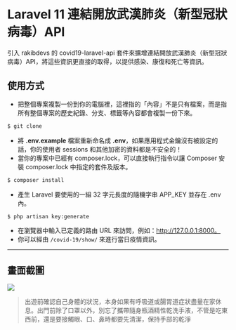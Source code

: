 # Laravel 11 連結開放武漢肺炎（新型冠狀病毒）API

引入 rakibdevs 的 covid19-laravel-api 套件來擴增連結開放武漢肺炎（新型冠狀病毒）API，將這些資訊更直接的取得，以提供感染、康復和死亡等資訊。

## 使用方式
- 把整個專案複製一份到你的電腦裡，這裡指的「內容」不是只有檔案，而是指所有整個專案的歷史紀錄、分支、標籤等內容都會複製一份下來。
```sh
$ git clone
```
- 將 __.env.example__ 檔案重新命名成 __.env__，如果應用程式金鑰沒有被設定的話，你的使用者 sessions 和其他加密的資料都是不安全的！
- 當你的專案中已經有 composer.lock，可以直接執行指令以讓 Composer 安裝 composer.lock 中指定的套件及版本。
```sh
$ composer install
```
- 產生 Laravel 要使用的一組 32 字元長度的隨機字串 APP_KEY 並存在 .env 內。
```sh
$ php artisan key:generate
```
- 在瀏覽器中輸入已定義的路由 URL 來訪問，例如：http://127.0.0.1:8000。
- 你可以經由 `/covid-19/show/` 來進行當日疫情資訊。

----

## 畫面截圖
![](https://i.imgur.com/TqNa1Eg.png)
> 出遊前確認自己身體的狀況，本身如果有呼吸道或腸胃道症狀盡量在家休息。出門前除了口罩以外，別忘了攜帶隨身瓶酒精性乾洗手液，不管是吃東西前，還是要接觸眼、口、鼻時都要先清潔，保持手部的乾淨
